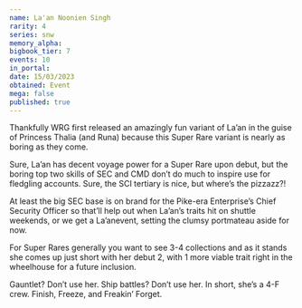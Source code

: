 ```yaml
---
name: La'an Noonien Singh
rarity: 4
series: snw
memory_alpha:
bigbook_tier: 7
events: 10
in_portal:
date: 15/03/2023
obtained: Event
mega: false
published: true
---
```


Thankfully WRG first released an amazingly fun variant of La’an in the guise of Princess Thalia (and Runa) because this Super Rare variant is nearly as boring as they come.

Sure, La’an has decent voyage power for a Super Rare upon debut, but the boring top two skills of SEC and CMD don’t do much to inspire use for fledgling accounts.  Sure, the SCI tertiary is nice, but where’s the pizzazz?!

At least the big SEC base is on brand for the Pike-era Enterprise’s Chief Security Officer so that’ll help out when La’an’s traits hit on shuttle weekends, or we get a La’anevent, setting the clumsy portmateau aside for now.

For Super Rares generally you want to see 3-4 collections and as it stands she comes up just short with her debut 2, with 1 more viable trait right in the wheelhouse for a future inclusion.

Gauntlet?  Don’t use her.  Ship battles?  Don’t use her.  In short, she’s a 4-F crew.  Finish, Freeze, and Freakin’ Forget.
